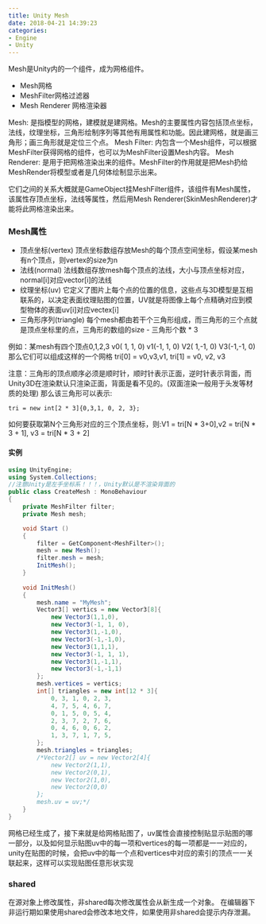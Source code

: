 ```yaml
---
title: Unity Mesh
date: 2018-04-21 14:39:23
categories:
- Engine
- Unity
---
```

Mesh是Unity内的一个组件，成为网格组件。

- Mesh网格
- MeshFilter网格过滤器
- Mesh Renderer 网格渲染器

Mesh: 是指模型的网格，建模就是建网格。Mesh的主要属性内容包括顶点坐标，法线，纹理坐标，三角形绘制序列等其他有用属性和功能。因此建网格，就是画三角形；画三角形就是定位三个点。
Mesh Filter: 内包含一个Mesh组件，可以根据MeshFilter获得网格的组件，也可以为MeshFilter设置Mesh内容。
Mesh Renderer: 是用于把网格渲染出来的组件。MeshFilter的作用就是把Mesh扔给MeshRender将模型或者是几何体绘制显示出来。

它们之间的关系大概就是GameObject挂MeshFilter组件，该组件有Mesh属性，该属性存顶点坐标，法线等属性，然后用Mesh Renderer(SkinMeshRenderer)才能将此网格渲染出来。

### Mesh属性

- 顶点坐标(vertex) 顶点坐标数组存放Mesh的每个顶点空间坐标，假设某mesh有n个顶点，则vertex的size为n
- 法线(normal) 法线数组存放mesh每个顶点的法线，大小与顶点坐标对应，normal[i]对应vector[i]的法线
- 纹理坐标(uv) 它定义了图片上每个点的位置的信息，这些点与3D模型是互相联系的，以决定表面纹理贴图的位置，UV就是将图像上每个点精确对应到模型物体的表面uv[i]对应vectex[i]
- 三角形序列(triangle) 每个mesh都由若干个三角形组成，而三角形的三个点就是顶点坐标里的点，三角形的数组的size - 三角形个数 * 3

例如：某mesh有四个顶点0,1,2,3
v0( 1, 1, 0)
v1(-1, 1, 0)
V2( 1,-1, 0)
V3(-1,-1, 0)
那么它们可以组成这样的一个网格
tri[0] = v0,v3,v1, tri[1] = v0, v2, v3

注意：三角形的顶点顺序必须是顺时针，顺时针表示正面，逆时针表示背面，而Unity3D在渲染默认只渲染正面，背面是看不见的。(双面渲染一般用于头发等材质的处理)
那么该三角形可以表示:
	
	tri = new int[2 * 3]{0,3,1, 0, 2, 3};
如何要获取第N个三角形对应的三个顶点坐标，则:V1 = tri[N * 3+0],v2 = tri[N * 3 + 1], v3 = tri[N * 3 + 2]

#### 实例
```C#
using UnityEngine;
using System.Collections;
//注意Unity是左手坐标系！！！，Unity默认是不渲染背面的
public class CreateMesh : MonoBehaviour 
{
    private MeshFilter filter;
    private Mesh mesh;

	void Start () 
    {
        filter = GetComponent<MeshFilter>();
        mesh = new Mesh();
        filter.mesh = mesh;
        InitMesh();
	}
	
    void InitMesh()
    {
        mesh.name = "MyMesh";
        Vector3[] vertics = new Vector3[8]{
            new Vector3(1,1,0),
            new Vector3(-1, 1, 0),
            new Vector3(1,-1,0),
            new Vector3(-1,-1,0),
            new Vector3(1,1,1),
            new Vector3(-1, 1, 1),
            new Vector3(1,-1,1),
            new Vector3(-1,-1,1)
        };
        mesh.vertices = vertics;
        int[] triangles = new int[12 * 3]{
            0, 3, 1, 0, 2, 3,
            4, 7, 5, 4, 6, 7,
            0, 1, 5, 0, 5, 4,
            2, 3, 7, 2, 7, 6,
            0, 4, 6, 0, 6, 2,
            1, 3, 7, 1, 7, 5,
        };
        mesh.triangles = triangles;
        /*Vector2[] uv = new Vector2[4]{
            new Vector2(1,1),
            new Vector2(0,1),
            new Vector2(1,0),
            new Vector2(0,0)
        };
        mesh.uv = uv;*/
    }
}

```

网格已经生成了，接下来就是给网格贴图了，uv属性会直接控制贴显示贴图的哪一部分，以及如何显示贴图uv中的每一项和vertices的每一项都是一一对应的，unity在贴图的时候，会把uv中的每一个点和vertices中对应的索引的顶点一一关联起来，这样可以实现贴图任意形状实现

### shared

在源对象上修改属性，非shared每次修改属性会从新生成一个对象。
在编辑器下非运行期如果使用shared会修改本地文件，如果使用非shared会提示内存泄漏。